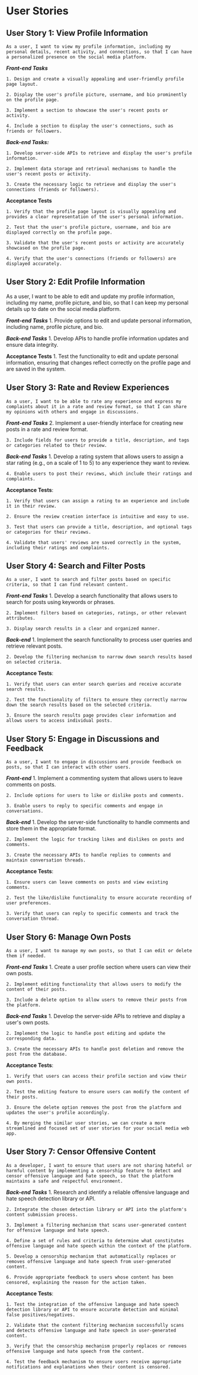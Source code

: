 # User Stories

## User Story 1: View Profile Information

    As a user, I want to view my profile information, including my personal details, recent activity, and connections, so that I can have a personalized presence on the social media platform.

**_Front-end Tasks_**

    1. Design and create a visually appealing and user-friendly profile page layout.

    2. Display the user's profile picture, username, and bio prominently on the profile page.

    3. Implement a section to showcase the user's recent posts or activity.

    4. Include a section to display the user's connections, such as friends or followers.

**_Back-end Tasks:_**

    1. Develop server-side APIs to retrieve and display the user's profile information.

    2. Implement data storage and retrieval mechanisms to handle the user's recent posts or activity.

    3. Create the necessary logic to retrieve and display the user's connections (friends or followers).
    
**Acceptance Tests**

    1. Verify that the profile page layout is visually appealing and provides a clear representation of the user's personal information.
    
    2. Test that the user's profile picture, username, and bio are displayed correctly on the profile page.
    
    3. Validate that the user's recent posts or activity are accurately showcased on the profile page.
    
    4. Verify that the user's connections (friends or followers) are displayed accurately.

## User Story 2: Edit Profile Information

As a user, I want to be able to edit and update my profile information, including my name, profile picture, and bio, so that I can keep my personal details up to date on the social media platform.

**_Front-end Tasks_**
    1. Provide options to edit and update personal information, including name, profile picture, and bio.

**_Back-end Tasks_**
    1. Develop APIs to handle profile information updates and ensure data integrity.

**Acceptance Tests**
    1. Test the functionality to edit and update personal information, ensuring that changes reflect correctly on the profile page and are saved in the system.

## User Story 3: Rate and Review Experiences
    As a user, I want to be able to rate any experience and express my complaints about it in a rate and review format, so that I can share my opinions with others and engage in discussions.


**_Front-end Tasks_**
    2. Implement a user-friendly interface for creating new posts in a rate and review format.

    3. Include fields for users to provide a title, description, and tags or categories related to their review.

**_Back-end Tasks_**
    1. Develop a rating system that allows users to assign a star rating (e.g., on a scale of 1 to 5) to any experience they want to review.
            
    4. Enable users to post their reviews, which include their ratings and complaints.
    
**Acceptance Tests**:

    1. Verify that users can assign a rating to an experience and include it in their review.
        
    2. Ensure the review creation interface is intuitive and easy to use.
        
    3. Test that users can provide a title, description, and optional tags or categories for their reviews.
        
    4. Validate that users' reviews are saved correctly in the system, including their ratings and complaints.

## User Story 4: Search and Filter Posts

	As a user, I want to search and filter posts based on specific criteria, so that I can find relevant content.
    
**_Front-end Tasks_**
    1. Develop a search functionality that allows users to search for posts using keywords or phrases.
            
    2. Implement filters based on categories, ratings, or other relevant attributes.
            
    3. Display search results in a clear and organized manner.

**_Back-end_**
    1. Implement the search functionality to process user queries and retrieve relevant posts.
        
    2. Develop the filtering mechanism to narrow down search results based on selected criteria.

**Acceptance Tests**:

    1. Verify that users can enter search queries and receive accurate search results.
        
    2. Test the functionality of filters to ensure they correctly narrow down the search results based on the selected criteria.
        
    3. Ensure the search results page provides clear information and allows users to access individual posts.

## User Story 5: Engage in Discussions and Feedback
    
    As a user, I want to engage in discussions and provide feedback on posts, so that I can interact with other users.

**_Front-end_**
    1. Implement a commenting system that allows users to leave comments on posts.

    2. Include options for users to like or dislike posts and comments.
            
    3. Enable users to reply to specific comments and engage in conversations.

**_Back-end_**
    1. Develop the server-side functionality to handle comments and store them in the appropriate format.
        
    2. Implement the logic for tracking likes and dislikes on posts and comments.
        
    3. Create the necessary APIs to handle replies to comments and maintain conversation threads.

**Acceptance Tests**:

    1. Ensure users can leave comments on posts and view existing comments.
        
    2. Test the like/dislike functionality to ensure accurate recording of user preferences.
        
    3. Verify that users can reply to specific comments and track the conversation thread.


## User Story 6: Manage Own Posts

	As a user, I want to manage my own posts, so that I can edit or delete them if needed.
    
**_Front-end Tasks_**
    1. Create a user profile section where users can view their own posts.

    2. Implement editing functionality that allows users to modify the content of their posts.
            
    3. Include a delete option to allow users to remove their posts from the platform.

**_Back-end Tasks_**
    1. Develop the server-side APIs to retrieve and display a user's own posts.
        
    2. Implement the logic to handle post editing and update the corresponding data.
        
    3. Create the necessary APIs to handle post deletion and remove the post from the database.

**Acceptance Tests**:

    1. Verify that users can access their profile section and view their own posts.
        
    2. Test the editing feature to ensure users can modify the content of their posts.
        
    3. Ensure the delete option removes the post from the platform and updates the user's profile accordingly.
        
    4. By merging the similar user stories, we can create a more streamlined and focused set of user stories for your social media web app.

## User Story 7: Censor Offensive Content

    As a developer, I want to ensure that users are not sharing hateful or harmful content by implementing a censorship feature to detect and censor offensive language and hate speech, so that the platform maintains a safe and respectful environment.
    
**_Back-end Tasks_**
    1. Research and identify a reliable offensive language and hate speech detection library or API.
            
    2. Integrate the chosen detection library or API into the platform's content submission process.
            
    3. Implement a filtering mechanism that scans user-generated content for offensive language and hate speech.
            
    4. Define a set of rules and criteria to determine what constitutes offensive language and hate speech within the context of the platform.
            
    5. Develop a censorship mechanism that automatically replaces or removes offensive language and hate speech from user-generated content.
            
    6. Provide appropriate feedback to users whose content has been censored, explaining the reason for the action taken.

**Acceptance Tests**:
        
	1. Test the integration of the offensive language and hate speech detection library or API to ensure accurate detection and minimal false positives/negatives.
        
    2. Validate that the content filtering mechanism successfully scans and detects offensive language and hate speech in user-generated content.
        
    3. Verify that the censorship mechanism properly replaces or removes offensive language and hate speech from the content.
        
    4. Test the feedback mechanism to ensure users receive appropriate notifications and explanations when their content is censored.